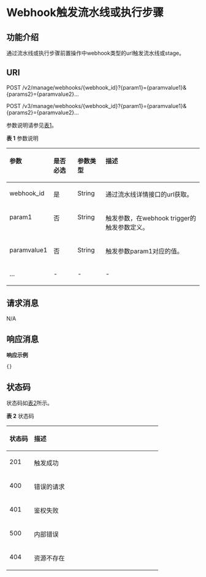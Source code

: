 # Webhook触发流水线或执行步骤<a name="ops_02_0040"></a>

## 功能介绍<a name="section163491716123910"></a>

通过流水线或执行步骤前置操作中webhook类型的url触发流水线或stage。

## URI<a name="section16349101618390"></a>

POST /v2/manage/webhooks/\{webhook\_id\}?\{param1\}=\{paramvalue1\}&\{params2\}=\{paramvalue2\}…

POST /v3/manage/webhooks/\{webhook\_id\}?\{param1\}=\{paramvalue1\}&\{params2\}=\{paramvalue2\}…

参数说明请参见[表1](#table33491916143913)。

**表 1**  参数说明

<a name="table33491916143913"></a>
<table><thead align="left"><tr id="row17411918103917"><th class="cellrowborder" valign="top" width="18.44815518448155%" id="mcps1.2.5.1.1"><p id="p33201813917"><a name="p33201813917"></a><a name="p33201813917"></a>参数</p>
</th>
<th class="cellrowborder" valign="top" width="13.0986901309869%" id="mcps1.2.5.1.2"><p id="p103261833916"><a name="p103261833916"></a><a name="p103261833916"></a>是否必选</p>
</th>
<th class="cellrowborder" valign="top" width="14.77852214778522%" id="mcps1.2.5.1.3"><p id="p143231833919"><a name="p143231833919"></a><a name="p143231833919"></a>参数类型</p>
</th>
<th class="cellrowborder" valign="top" width="53.67463253674634%" id="mcps1.2.5.1.4"><p id="p103221893914"><a name="p103221893914"></a><a name="p103221893914"></a>描述</p>
</th>
</tr>
</thead>
<tbody><tr id="row7411918173919"><td class="cellrowborder" valign="top" width="18.44815518448155%" headers="mcps1.2.5.1.1 "><p id="p5418189392"><a name="p5418189392"></a><a name="p5418189392"></a>webhook_id</p>
</td>
<td class="cellrowborder" valign="top" width="13.0986901309869%" headers="mcps1.2.5.1.2 "><p id="p11418185397"><a name="p11418185397"></a><a name="p11418185397"></a>是</p>
</td>
<td class="cellrowborder" valign="top" width="14.77852214778522%" headers="mcps1.2.5.1.3 "><p id="p1841121818398"><a name="p1841121818398"></a><a name="p1841121818398"></a>String</p>
</td>
<td class="cellrowborder" valign="top" width="53.67463253674634%" headers="mcps1.2.5.1.4 "><p id="p14151817396"><a name="p14151817396"></a><a name="p14151817396"></a>通过流水线详情接口的url获取。</p>
</td>
</tr>
<tr id="row3415187393"><td class="cellrowborder" valign="top" width="18.44815518448155%" headers="mcps1.2.5.1.1 "><p id="p5417185392"><a name="p5417185392"></a><a name="p5417185392"></a>param1</p>
</td>
<td class="cellrowborder" valign="top" width="13.0986901309869%" headers="mcps1.2.5.1.2 "><p id="p134212181396"><a name="p134212181396"></a><a name="p134212181396"></a>否</p>
</td>
<td class="cellrowborder" valign="top" width="14.77852214778522%" headers="mcps1.2.5.1.3 "><p id="p24171814392"><a name="p24171814392"></a><a name="p24171814392"></a>String</p>
</td>
<td class="cellrowborder" valign="top" width="53.67463253674634%" headers="mcps1.2.5.1.4 "><p id="p64291823910"><a name="p64291823910"></a><a name="p64291823910"></a>触发参数，在webhook trigger的触发参数定义。</p>
</td>
</tr>
<tr id="row19421189395"><td class="cellrowborder" valign="top" width="18.44815518448155%" headers="mcps1.2.5.1.1 "><p id="p17421418123915"><a name="p17421418123915"></a><a name="p17421418123915"></a>paramvalue1</p>
</td>
<td class="cellrowborder" valign="top" width="13.0986901309869%" headers="mcps1.2.5.1.2 "><p id="p242101883914"><a name="p242101883914"></a><a name="p242101883914"></a>否</p>
</td>
<td class="cellrowborder" valign="top" width="14.77852214778522%" headers="mcps1.2.5.1.3 "><p id="p1642161819390"><a name="p1642161819390"></a><a name="p1642161819390"></a>String</p>
</td>
<td class="cellrowborder" valign="top" width="53.67463253674634%" headers="mcps1.2.5.1.4 "><p id="p1742218153916"><a name="p1742218153916"></a><a name="p1742218153916"></a>触发参数param1对应的值。</p>
</td>
</tr>
<tr id="row1342418113910"><td class="cellrowborder" valign="top" width="18.44815518448155%" headers="mcps1.2.5.1.1 "><p id="p6421818203914"><a name="p6421818203914"></a><a name="p6421818203914"></a>…</p>
</td>
<td class="cellrowborder" valign="top" width="13.0986901309869%" headers="mcps1.2.5.1.2 "><p id="p343161810393"><a name="p343161810393"></a><a name="p343161810393"></a>-</p>
</td>
<td class="cellrowborder" valign="top" width="14.77852214778522%" headers="mcps1.2.5.1.3 "><p id="p5434185393"><a name="p5434185393"></a><a name="p5434185393"></a>-</p>
</td>
<td class="cellrowborder" valign="top" width="53.67463253674634%" headers="mcps1.2.5.1.4 "><p id="p84321863918"><a name="p84321863918"></a><a name="p84321863918"></a>-</p>
</td>
</tr>
</tbody>
</table>

## 请求消息<a name="section15365116193914"></a>

N/A

## 响应消息<a name="section3369516103914"></a>

**响应示例**

```
{}
```

## 状态码<a name="section1037041673916"></a>

状态码如[表2](#table937041613394)所示。

**表 2**  状态码

<a name="table937041613394"></a>
<table><thead align="left"><tr id="row11503184398"><th class="cellrowborder" valign="top" width="16.18%" id="mcps1.2.3.1.1"><p id="a7e51ed73a71e4dc29d0dd4aae3016632"><a name="a7e51ed73a71e4dc29d0dd4aae3016632"></a><a name="a7e51ed73a71e4dc29d0dd4aae3016632"></a>状态码</p>
</th>
<th class="cellrowborder" valign="top" width="83.82%" id="mcps1.2.3.1.2"><p id="aa802d02e21c944f1863435a0d11c7ec1"><a name="aa802d02e21c944f1863435a0d11c7ec1"></a><a name="aa802d02e21c944f1863435a0d11c7ec1"></a>描述</p>
</th>
</tr>
</thead>
<tbody><tr id="row115071823910"><td class="cellrowborder" valign="top" width="16.18%" headers="mcps1.2.3.1.1 "><p id="p850131853916"><a name="p850131853916"></a><a name="p850131853916"></a>201</p>
</td>
<td class="cellrowborder" valign="top" width="83.82%" headers="mcps1.2.3.1.2 "><p id="p250151817393"><a name="p250151817393"></a><a name="p250151817393"></a>触发成功</p>
</td>
</tr>
<tr id="row145011181395"><td class="cellrowborder" valign="top" width="16.18%" headers="mcps1.2.3.1.1 "><p id="p1650151810394"><a name="p1650151810394"></a><a name="p1650151810394"></a>400</p>
</td>
<td class="cellrowborder" valign="top" width="83.82%" headers="mcps1.2.3.1.2 "><p id="p1750181812394"><a name="p1750181812394"></a><a name="p1750181812394"></a>错误的请求</p>
</td>
</tr>
<tr id="row4501818193910"><td class="cellrowborder" valign="top" width="16.18%" headers="mcps1.2.3.1.1 "><p id="p115011813398"><a name="p115011813398"></a><a name="p115011813398"></a>401</p>
</td>
<td class="cellrowborder" valign="top" width="83.82%" headers="mcps1.2.3.1.2 "><p id="p75041863916"><a name="p75041863916"></a><a name="p75041863916"></a>鉴权失败</p>
</td>
</tr>
<tr id="row1950418133918"><td class="cellrowborder" valign="top" width="16.18%" headers="mcps1.2.3.1.1 "><p id="p1550118103913"><a name="p1550118103913"></a><a name="p1550118103913"></a>500</p>
</td>
<td class="cellrowborder" valign="top" width="83.82%" headers="mcps1.2.3.1.2 "><p id="p1450111817392"><a name="p1450111817392"></a><a name="p1450111817392"></a>内部错误</p>
</td>
</tr>
<tr id="row152021753174613"><td class="cellrowborder" valign="top" width="16.18%" headers="mcps1.2.3.1.1 "><p id="p4202053144615"><a name="p4202053144615"></a><a name="p4202053144615"></a>404</p>
</td>
<td class="cellrowborder" valign="top" width="83.82%" headers="mcps1.2.3.1.2 "><p id="p12203653144618"><a name="p12203653144618"></a><a name="p12203653144618"></a>资源不存在</p>
</td>
</tr>
</tbody>
</table>

